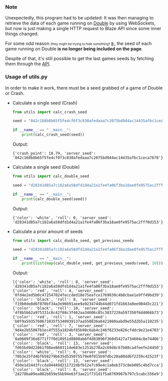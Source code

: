 ### **Note**
Unexpectedly, this program had to be updated: It was then managing to retrieve the data of each game running on [Double](https://blaze.com/pt/games/double) by using WebSockets, but now is just making a single HTTP request to Blaze API since some inner things changed.

For some odd reason <font size=1>(they might be trying to hide something? 🤔)</font>, the seed of each game running on Double **is no longer being included on the page**.

Despite of that, it's still possible to get the last games seeds by fetching them through the [API](https://blaze.com/api/roulette_games/recent).

### **Usage of utils.py**
In order to make it work, there must be a seed grabbed of a game of Double or Crash.
* Calculate a single seed (Crash)
    ```python
    from utils import calc_crash_seed

    seed = "042c168b8b65f5fe4cf0f3c830afedaaa7c2075bd944ac14435afbc1ceca7678"

    if __name__ == "__main__":
        print(calc_crash_seed(seed))
    ```

    Output:
    ```JS
    {'crash_point': 18.79, 'server_seed': '042c168b8b65f5fe4cf0f3c830afedaaa7c2075bd944ac14435afbc1ceca7678'}
    ```

* Calculate a single seed (Double)
    ```python
    from utils import calc_double_seed

    seed = "d28341d85a7c182a6a58dfd1d4a21a1fe4fa06f3ba18ae0fe9575ac2fff0d153"

    if __name__ == "__main__":
        print(calc_double_seed(seed))
    ```

    Output:
    ```JS
    {'color': 'white', 'roll': 0, 'server_seed': 'd28341d85a7c182a6a58dfd1d4a21a1fe4fa06f3ba18ae0fe9575ac2fff0d153'}
    ```

* Calculate a prior amount of seeds
    ```python
    from utils import calc_double_seed, get_previous_seeds

    seed = "d28341d85a7c182a6a58dfd1d4a21a1fe4fa06f3ba18ae0fe9575ac2fff0d153"

    if __name__ == "__main__":
        print(list(map(calc_double_seed, get_previous_seeds(seed, 10))))
    ```

    Output:
    ```JS
    [{'color': 'white', 'roll': 0, 'server_seed': 'd28341d85a7c182a6a58dfd1d4a21a1fe4fa06f3ba18ae0fe9575ac2fff0d153'}, {'color': 'red', 'roll': 4, 'server_seed': '0fd4e2ed5b0c472547024feccded18e75eafce1769830c4b8cbae1e9ff49bd39'}, {'color': 'black', 'roll': 8, 'server_seed': 'f19b0de8d6f870bf34a3e96691aee9a9234744b44d071fd1663a0ee984d3c221'}, {'color': 'black', 'roll': 10, 'server_seed': '4f8b5b62a975331c8c42f88c3f462aa34606c85c3837229a597350f6d4066b73'}, {'color': 'red', 'roll': 1, 'server_seed': 'b0f9a5935760671035f5340939137aa550836a6421860aabd9e55d2b5a110235'}, {'color': 'red', 'roll': 7, 'server_seed': '9d4e2b55087b1ec4f555a1824bf85b98c6ab4c246f8233e826cfddc9e21e4703'}, {'color': 'red', 'roll': 3, 'server_seed': '8a0609f36e8771f7f0d10951d8808ab6f4d83896f360d5427a734604c8e74406'}, {'color': 'black', 'roll': 13, 'server_seed': 'fd65bd9d22861f08ee8603114e683e1251b278a2c69d8c67b88ca4feefe24450'}, {'color': 'white', 'roll': 0, 'server_seed': '78b3e25fd4bf658279b635d535075579e0f015b97dbc20a80dd6f2259c42523f'}, {'color': 'black', 'roll': 13, 'server_seed': '450e1d2443fccda94449d211722dbfb12e7c69e4c1a0eb373c8eb005c4bd7cca'}, {'color': 'black', 'roll': 8, 'server_seed': '2d278ba09ea882b859e5bb94e63f3ae21f731d1f5a8769967b797c5cabc356e9'}]
    ```